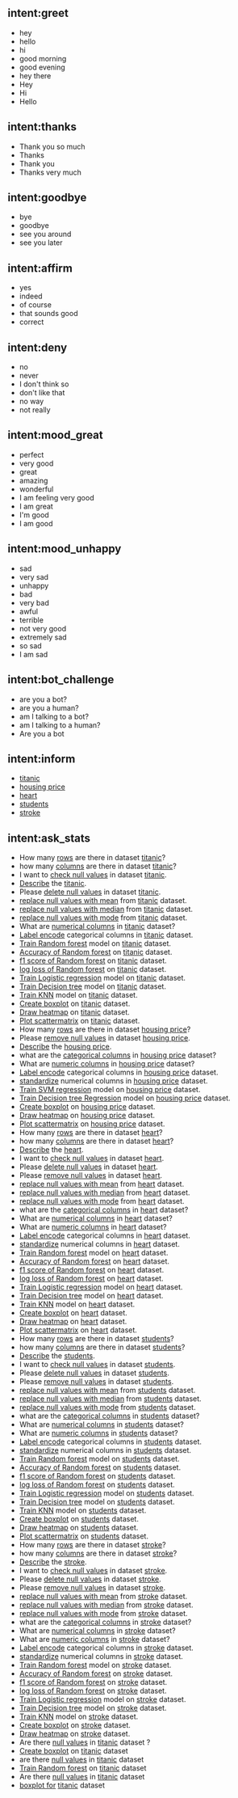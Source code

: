## intent:greet
- hey
- hello
- hi
- good morning
- good evening
- hey there
- Hey
- Hi
- Hello

## intent:thanks
- Thank you so much
- Thanks
- Thank you
- Thanks very much

## intent:goodbye
- bye
- goodbye
- see you around
- see you later

## intent:affirm
- yes
- indeed
- of course
- that sounds good
- correct

## intent:deny
- no
- never
- I don't think so
- don't like that
- no way
- not really

## intent:mood_great
- perfect
- very good
- great
- amazing
- wonderful
- I am feeling very good
- I am great
- I'm good
- I am good

## intent:mood_unhappy
- sad
- very sad
- unhappy
- bad
- very bad
- awful
- terrible
- not very good
- extremely sad
- so sad
- I am sad

## intent:bot_challenge
- are you a bot?
- are you a human?
- am I talking to a bot?
- am I talking to a human?
- Are you a bot

## intent:inform
- [titanic](dataset)
- [housing price](dataset)
- [heart](dataset)
- [students](dataset)
- [stroke](dataset)

## intent:ask_stats
- How many [rows](question_type) are there in dataset [titanic](dataset)?
- how many [columns](question_type) are there in dataset [titanic](dataset)?
- I want to [check null values](question_type) in dataset [titanic](dataset).
- [Describe](question_type) the [titanic](dataset).
- Please [delete null values](question_type) in dataset [titanic](dataset).
- [replace null values with mean](question_type) from [titanic](dataset) dataset.
- [replace null values with median](question_type) from [titanic](dataset) dataset.
- [replace null values with mode](question_type) from [titanic](dataset) dataset.
- What are [numerical columns](question_type) in [titanic](dataset) dataset?
- [Label encode](question_type) categorical columns in [titanic](dataset) dataset.
- [Train Random forest](question_type) model on [titanic](dataset) dataset.
- [Accuracy of Random forest](question_type) on [titanic](dataset) dataset.
- [f1 score of Random forest](question_type) on [titanic](dataset) dataset.
- [log loss of Random forest](question_type) on [titanic](dataset) dataset.
- [Train Logistic regression](question_type) model on [titanic](dataset) dataset.
- [Train Decision tree](question_type) model on [titanic](dataset) dataset.
- [Train KNN](question_type) model on [titanic](dataset) dataset.
- [Create boxplot](question_type) on [titanic](dataset) dataset.
- [Draw heatmap](question_type) on [titanic](dataset) dataset.
- [Plot scattermatrix](question_type) on [titanic](dataset) dataset.
- How many [rows](question_type) are there in dataset [housing price](dataset)?
- Please [remove null values](question_type) in dataset [housing price](dataset).
- [Describe](question_type) the [housing price](dataset).
- what are the [categorical columns](question_type) in [housing price](dataset) dataset?
- What are [numeric columns](question_type) in [housing price](dataset) dataset?
- [Label encode](question_type) categorical columns in [housing price](dataset) dataset.
- [standardize](question_type) numerical columns in [housing price](dataset) dataset.
- [Train SVM regression](question_type) model on [housing price](dataset) dataset.
- [Train Decision tree Regression](question_type) model on [housing price](dataset) dataset.
- [Create boxplot](question_type) on [housing price](dataset) dataset.
- [Draw heatmap](question_type) on [housing price](dataset) dataset.
- [Plot scattermatrix](question_type) on [housing price](dataset) dataset.
- How many [rows](question_type) are there in dataset [heart](dataset)?
- how many [columns](question_type) are there in dataset [heart](dataset)?
- [Describe](question_type) the [heart](dataset).
- I want to [check null values](question_type) in dataset [heart](dataset).
- Please [delete null values](question_type) in dataset [heart](dataset).
- Please [remove null values](question_type) in dataset [heart](dataset).
- [replace null values with mean](question_type) from [heart](dataset) dataset.
- [replace null values with median](question_type) from [heart](dataset) dataset.
- [replace null values with mode](question_type) from [heart](dataset) dataset.
- what are the [categorical columns](question_type) in [heart](dataset) dataset?
- What are [numerical columns](question_type) in [heart](dataset) dataset?
- What are [numeric columns](question_type) in [heart](dataset) dataset?
- [Label encode](question_type) categorical columns in [heart](dataset) dataset.
- [standardize](question_type) numerical columns in [heart](dataset) dataset.
- [Train Random forest](question_type) model on [heart](dataset) dataset.
- [Accuracy of Random forest](question_type) on [heart](dataset) dataset.
- [f1 score of Random forest](question_type) on [heart](dataset) dataset.
- [log loss of Random forest](question_type) on [heart](dataset) dataset.
- [Train Logistic regression](question_type) model on [heart](dataset) dataset.
- [Train Decision tree](question_type) model on [heart](dataset) dataset.
- [Train KNN](question_type) model on [heart](dataset) dataset.
- [Create boxplot](question_type) on [heart](dataset) dataset.
- [Draw heatmap](question_type) on [heart](dataset) dataset.
- [Plot scattermatrix](question_type) on [heart](dataset) dataset.
- How many [rows](question_type) are there in dataset [students](dataset)?
- how many [columns](question_type) are there in dataset [students](dataset)?
- [Describe](question_type) the [students](dataset).
- I want to [check null values](question_type) in dataset [students](dataset).
- Please [delete null values](question_type) in dataset [students](dataset).
- Please [remove null values](question_type) in dataset [students](dataset).
- [replace null values with mean](question_type) from [students](dataset) dataset.
- [replace null values with median](question_type) from [students](dataset) dataset.
- [replace null values with mode](question_type) from [students](dataset) dataset.
- what are the [categorical columns](question_type) in [students](dataset) dataset?
- What are [numerical columns](question_type) in [students](dataset) dataset?
- What are [numeric columns](question_type) in [students](dataset) dataset?
- [Label encode](question_type) categorical columns in [students](dataset) dataset.
- [standardize](question_type) numerical columns in [students](dataset) dataset.
- [Train Random forest](question_type) model on [students](dataset) dataset.
- [Accuracy of Random forest](question_type) on [students](dataset) dataset.
- [f1 score of Random forest](question_type) on [students](dataset) dataset.
- [log loss of Random forest](question_type) on [students](dataset) dataset.
- [Train Logistic regression](question_type) model on [students](dataset) dataset.
- [Train Decision tree](question_type) model on [students](dataset) dataset.
- [Train KNN](question_type) model on [students](dataset) dataset.
- [Create boxplot](question_type) on [students](dataset) dataset.
- [Draw heatmap](question_type) on [students](dataset) dataset.
- [Plot scattermatrix](question_type) on [students](dataset) dataset.
- How many [rows](question_type) are there in dataset [stroke](dataset)?
- how many [columns](question_type) are there in dataset [stroke](dataset)?
- [Describe](question_type) the [stroke](dataset).
- I want to [check null values](question_type) in dataset [stroke](dataset).
- Please [delete null values](question_type) in dataset [stroke](dataset).
- Please [remove null values](question_type) in dataset [stroke](dataset).
- [replace null values with mean](question_type) from [stroke](dataset) dataset.
- [replace null values with median](question_type) from [stroke](dataset) dataset.
- [replace null values with mode](question_type) from [stroke](dataset) dataset.
- what are the [categorical columns](question_type) in [stroke](dataset) dataset?
- What are [numerical columns](question_type) in [stroke](dataset) dataset?
- What are [numeric columns](question_type) in [stroke](dataset) dataset?
- [Label encode](question_type) categorical columns in [stroke](dataset) dataset.
- [standardize](question_type) numerical columns in [stroke](dataset) dataset.
- [Train Random forest](question_type) model on [stroke](dataset) dataset.
- [Accuracy of Random forest](question_type) on [stroke](dataset) dataset.
- [f1 score of Random forest](question_type) on [stroke](dataset) dataset.
- [log loss of Random forest](question_type) on [stroke](dataset) dataset.
- [Train Logistic regression](question_type) model on [stroke](dataset) dataset.
- [Train Decision tree](question_type) model on [stroke](dataset) dataset.
- [Train KNN](question_type) model on [stroke](dataset) dataset.
- [Create boxplot](question_type) on [stroke](dataset) dataset.
- [Draw heatmap](question_type) on [stroke](dataset) dataset.
- Are there [null values](question_type) in [titanic](dataset) dataset ?
- [Create boxplot](question_type) on [titanic](dataset) dataset
- are there [null values](question_type) in [titanic](dataset) dataset
- [Train Random forest](question_type) on [titanic](dataset) dataset
- Are there [null values](question_type) in [titanic](dataset) dataset
- [boxplot for](question_type) [titanic](dataset) dataset
